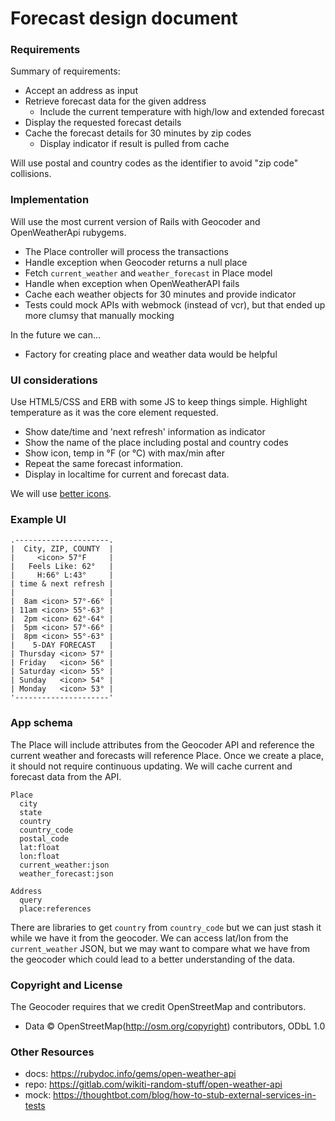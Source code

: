 # Forecast design document

### Requirements

Summary of requirements:

- Accept an address as input
- Retrieve forecast data for the given address
  - Include the current temperature with high/low and extended forecast
- Display the requested forecast details
- Cache the forecast details for 30 minutes by zip codes
  - Display indicator if result is pulled from cache

Will use postal and country codes as the identifier to avoid "zip code" collisions.

### Implementation

Will use the most current version of Rails with Geocoder and OpenWeatherApi rubygems.
- The Place controller will process the transactions
- Handle exception when Geocoder returns a null place
- Fetch `current_weather` and `weather_forecast` in Place model
- Handle when exception when OpenWeatherAPI fails
- Cache each weather objects for 30 minutes and provide indicator
- Tests could mock APIs with webmock (instead of vcr),
  but that ended up more clumsy that manually mocking

In the future we can...
- Factory for creating place and weather data would be helpful

### UI considerations

Use HTML5/CSS and ERB with some JS to keep things simple.
Highlight temperature as it was the core element requested.

- Show date/time and 'next refresh' information as indicator
- Show the name of the place including postal and country codes
- Show icon, temp in °F (or °C) with max/min after
- Repeat the same forecast information.
- Display in localtime for current and forecast data.

We will use [better icons](https://github.com/hasankoroglu/OpenWeatherMap-Icons).

### Example UI

```
.---------------------.
|  City, ZIP, COUNTY  |
|     <icon> 57°F     |
|   Feels Like: 62°   |
|     H:66° L:43°     |
| time & next refresh |
|                     |
|  8am <icon> 57°-66° |
| 11am <icon> 55°-63° |
|  2pm <icon> 62°-64° |
|  5pm <icon> 57°-66° |
|  8pm <icon> 55°-63° |
|    5-DAY FORECAST   |
| Thursday <icon> 57° |
| Friday   <icon> 56° |
| Saturday <icon> 55° |
| Sunday   <icon> 54° |
| Monday   <icon> 53° |
'---------------------'
```

### App schema

The Place will include attributes from the Geocoder API and
reference the current weather and forecasts will reference Place.
Once we create a place, it should not require continuous updating.
We will cache current and forecast data from the API.

```
Place
  city
  state
  country
  country_code
  postal_code
  lat:float
  lon:float
  current_weather:json
  weather_forecast:json

Address
  query
  place:references
```

There are libraries to get `country` from `country_code`
but we can just stash it while we have it from the geocoder.
We can access lat/lon from the `current_weather` JSON,
but we may want to compare what we have from the geocoder
which could lead to a better understanding of the data.

### Copyright and License

The Geocoder requires that we credit OpenStreetMap and contributors.
- Data © OpenStreetMap(http://osm.org/copyright) contributors, ODbL 1.0

### Other Resources

- docs: https://rubydoc.info/gems/open-weather-api
- repo: https://gitlab.com/wikiti-random-stuff/open-weather-api
- mock: https://thoughtbot.com/blog/how-to-stub-external-services-in-tests
